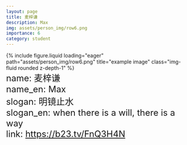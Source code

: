 ```yaml
---
layout: page
title: 麦梓谦
description: Max
img: assets/person_img/row6.png
importance: 6
category: student
---
```


<div class="row justify-content-center">
    <div class="col-4 mt-3 mt-md-0">
        {% include figure.liquid loading="eager" path="assets/person_img/row6.png" title="example image" class="img-fluid rounded z-depth-1" %}
    </div>
</div>

<font size="5">
    name: 麦梓谦<br>
    name_en: Max<br>
    slogan: 明镜止水<br>
    slogan_en: when there is a will, there is a way<br>
    link: <a href="https://b23.tv/FnQ3H4N">https://b23.tv/FnQ3H4N</a><br>
</font>
